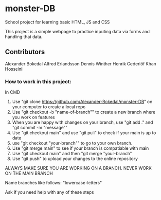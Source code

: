 # monster-DB
School project for learning basic HTML, JS and CSS

This project is a simple webpage to practice inputing data via forms and handling that data.

## Contributors
Alexander Bokedal
Alfred Erlandsson
Dennis Winther
Henrik Cederlöf
Khan Hosseini

### How to work in this project:

In CMD
1. Use "git clone https://github.com/Alexander-Bokedal/monster-DB" on your computer to create a local repo
2. Use "git checkout -b "name-of-branch"" to create a new branch where you work on features
3. When you are happy with changes on your branch, use "git add ." and "git commit -m "message""
4. Use "git checkout main" and use "git pull" to check if your main is up to date
5. use "git checkout "your-branch"" to go to your own branch.
6. Use "git merge main" to see if your branch is compatiable with main
7. Use "git checkout main" and then "git merge "your-branch"
8. Use "git push" to upload your changes to the online repository

ALWAYS MAKE SURE YOU ARE WORKING ON A BRANCH. NEVER WORK ON THE MAIN BRANCH

Name branches like follows:
"lowercase-letters"

Ask if you need help with any of these steps

